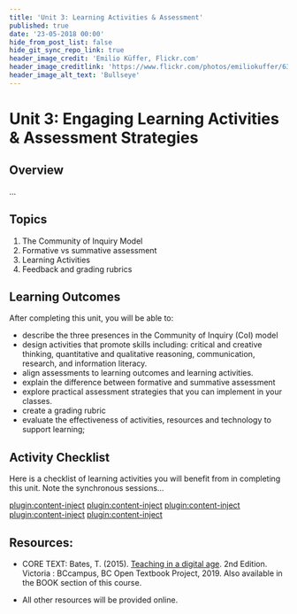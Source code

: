 ```yaml
---
title: 'Unit 3: Learning Activities & Assessment'
published: true
date: '23-05-2018 00:00'
hide_from_post_list: false
hide_git_sync_repo_link: true
header_image_credit: 'Emilio Küffer, Flickr.com'
header_image_creditlink: 'https://www.flickr.com/photos/emiliokuffer/6384294717/'
header_image_alt_text: 'Bullseye'
---
```


# Unit 3: Engaging Learning Activities & Assessment Strategies
## Overview
...


## Topics
1. The Community of Inquiry Model
1. Formative vs summative assessment
1. Learning Activities
1. Feedback and grading rubrics


## Learning Outcomes
After completing this unit, you will be able to:
 - describe the three presences in the Community of Inquiry (CoI) model
 - design activities that promote skills including: critical and creative thinking, quantitative and qualitative reasoning, communication, research, and information literacy.
 - align assessments to learning outcomes and learning activities.
 - explain the difference between formative and summative assessment
 - explore practical assessment strategies that you can implement in your classes.
 - create a grading rubric
 - evaluate the effectiveness of activities, resources and technology to support learning;


## Activity Checklist

Here is a checklist of learning activities you will benefit from in
completing this unit. Note the synchronous sessions...

[plugin:content-inject](../_1-1)
[plugin:content-inject](../_1-2)
[plugin:content-inject](../_1-3)
[plugin:content-inject](../_1-4)
[plugin:content-inject](../_1-5)

## Resources:
- CORE TEXT: Bates, T. (2015). [Teaching in a digital age](https://pressbooks.bccampus.ca/teachinginadigitalagev2/). 2nd Edition. Victoria : BCcampus, BC Open Textbook Project, 2019.  Also available in the BOOK section of this course.

- All other resources will be provided online.
